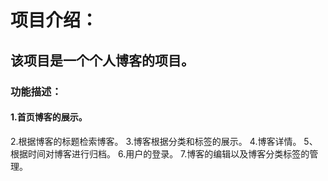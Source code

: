 # 项目介绍：

## 该项目是一个个人博客的项目。

### 功能描述：

#### 1.首页博客的展示。
2.根据博客的标题检索博客。
3.博客根据分类和标签的展示。
4.博客详情。
5、根据时间对博客进行归档。
6.用户的登录。
7.博客的编辑以及博客分类标签的管理。
